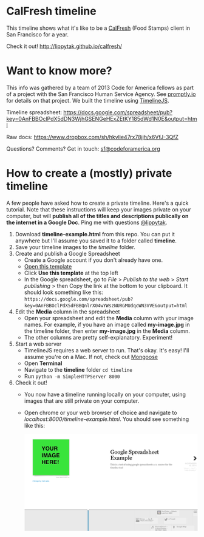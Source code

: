 # CalFresh timeline
This timeline shows what it's like to be a [CalFresh](http://www.sfhsa.org/154.htm) (Food Stamps) client in San Francisco for a year.

Check it out! http://lippytak.github.io/calfresh/

# Want to know more?
This info was gathered by a team of 2013 Code for America fellows as part of a project with the San Francisco Human Service Agency. See [promptly.io](http://promptly.io) for details on that project. We built the timeline using [TimelineJS](https://github.com/NUKnightLab/TimelineJS).

Timeline spreadsheet: https://docs.google.com/spreadsheet/pub?key=0AnFBBOclPdX5dDN3WjhGSENGeHExZEtKY185dWd1N0E&output=html

Raw docs: https://www.dropbox.com/sh/hkvlie47rx78jjh/x6VfJ-3QfZ

Questions? Comments? Get in touch: sf@codeforamerica.org

# How to create a (mostly) private timeline
A few people have asked how to create a private timeline. Here's a quick tutorial. Note that these instructions will keep your images private on your computer, but will **publish all of the titles and descriptions publically on the internet in a Google Doc**. Ping me with questions [@lippytak](https://twitter.com/lippytak).

1. Download **timeline-example.html** from this repo. You can put it anywhere but I'll assume you saved it to a folder called **timeline**.
2. Save your timeline images to the *timeline* folder.
3. Create and publish a Google Spreadsheet
    - Create a Google account if you don't already have one.
    - [Open this template](https://drive.google.com/previewtemplate?id=0AppSVxABhnltdEhzQjQ4MlpOaldjTmZLclQxQWFTOUE&mode=public)
    - Click **Use this template** at the top left
    - In the Google spreadsheet, go to *File* > *Publish to the web* > *Start publishing* > then Copy the link at the bottom to your clipboard. It should look something like this: `https://docs.google.com/spreadsheet/pub?key=0AnFBBOclPdX5dFBBQnlrX04wYWszNURGMUdqcWN3VVE&output=html`
2. Edit the **Media** column in the spreadsheet
    - Open your spreadsheet and edit the **Media** column with your image names. For example, if you have an image called **my-image.jpg** in the timeline folder, then enter **my-image.jpg** in the **Media** column.
    - The other columns are pretty self-explanatory. Experiment!
3. Start a web server
    - TimelineJS requires a web server to run. That's okay. It's easy! I'll assume you're on a Mac. If not, check out [Mongoose](https://code.google.com/p/mongoose/)
    - Open **Terminal**
    - Navigate to the **timeline** folder `cd timeline`
    - Run `python -m SimpleHTTPServer 8000`
4. Check it out!
    - You now have a timeline running locally on your computer, using images that are still private on your computer.
    - Open chrome or your web browser of choice and navigate to *localhost:8000/timeline-example.html*. You should see something like this:
    
        ![Timeline example](images/this.png)